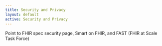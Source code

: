 ```yaml
---
title: Security and Privacy
layout: default
active: Security and Privacy
---
```


Point to FHIR spec security page, Smart on FHIR, and FAST (FHIR at Scale Task Force)